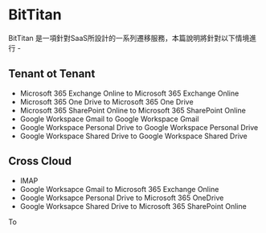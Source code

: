 # BitTitan

BitTitan 是一項針對SaaS所設計的一系列遷移服務，本篇說明將針對以下情境進行 -

## Tenant ot Tenant

- Microsoft 365 Exchange Online to Microsoft 365 Exchange Online
- Microsoft 365 One Drive to Microsoft 365 One Drive
- Microsoft 365 SharePoint Online to Microsoft 365 SharePoint Online
- Google Workspace Gmail to Google Workspace Gmail
- Google Workspace Personal Drive to Google Workspace Personal Drive
- Google Workspace Shared Drive to Google Workspace Shared Drive

## Cross Cloud

- IMAP
- Google Worksapce Gmail to Microsoft 365 Exchange Online
- Google Worksapce Personal Drive to Microsoft 365 OneDrive
- Google Worksapce Shared Drive to Microsoft 365 SharePoint Online

To 

